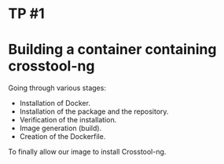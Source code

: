 # TP #1

# Building a container containing crosstool-ng
  Going through various stages:
  
  - Installation of Docker.
  - Installation of the package and the repository.
  - Verification of the installation.
  - Image generation (build).
  - Creation of the Dockerfile.
 
 To finally allow our image to install Crosstool-ng.
